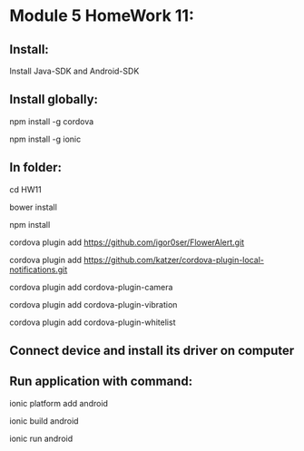 # Module 5 HomeWork 11:


## Install:

Install Java-SDK and Android-SDK

## Install globally:

npm install -g cordova

npm install -g ionic

## In folder:

cd HW11

bower install

npm install

cordova plugin add https://github.com/igor0ser/FlowerAlert.git

cordova plugin add https://github.com/katzer/cordova-plugin-local-notifications.git

cordova plugin add cordova-plugin-camera

cordova plugin add cordova-plugin-vibration

cordova plugin add cordova-plugin-whitelist

## Connect device and install its driver on computer

## Run application with command: 

ionic platform add android

ionic build android

ionic run android


